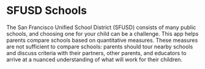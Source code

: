 # SFUSD Schools

The San Francisco Unified School District (SFUSD) consists of many public
schools, and choosing one for your child can be a challenge. This app helps
parents compare schools based on quantitative measures. These measures are not
sufficient to compare schools: parents should tour nearby schools and discuss
criteria with their partners, other parents, and educators to arrive at a
nuanced understanding of what will work for their children.
